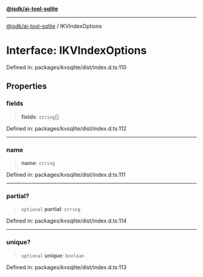 [**@isdk/ai-tool-sqlite**](../README.md)

***

[@isdk/ai-tool-sqlite](../globals.md) / IKVIndexOptions

# Interface: IKVIndexOptions

Defined in: packages/kvsqlite/dist/index.d.ts:110

## Properties

### fields

> **fields**: `string`[]

Defined in: packages/kvsqlite/dist/index.d.ts:112

***

### name

> **name**: `string`

Defined in: packages/kvsqlite/dist/index.d.ts:111

***

### partial?

> `optional` **partial**: `string`

Defined in: packages/kvsqlite/dist/index.d.ts:114

***

### unique?

> `optional` **unique**: `boolean`

Defined in: packages/kvsqlite/dist/index.d.ts:113
